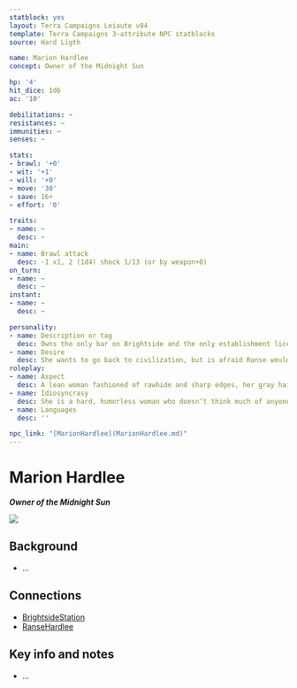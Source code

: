 ```yaml
---
statblock: yes
layout: Terra Campaigns Leiaute v04
template: Terra Campaigns 3-attribute NPC statblocks
source: Hard Ligth

name: Marion Hardlee
concept: Owner of the Midnight Sun

hp: '4'
hit_dice: 1d6
ac: '10'

debilitations: ~
resistances: ~
immunities: ~
senses: ~

stats:
- brawl: '+0'
- wit: '+1'
- will: '+0'
- move: '30'
- save: 16+
- effort: '0'

traits:
- name: ~
  desc: ~
main:
- name: Brawl attack
  desc: -1 x1, 2 (1d4) shock 1/13 (or by weapon+0)
on_turn:
- name: ~
  desc: ~
instant:
- name: ~
  desc: ~

personality:
- name: Description or tag
  desc: Owns the only bar on Brightside and the only establishment licensed to sell liquor.   
- name: Desire
  desc: She wants to go back to civilization, but is afraid Ranse would leave her if she were to give him anywhere to go.
roleplay:
- name: Aspect
  desc: A lean woman fashioned of rawhide and sharp edges, her gray hair pulled back tightly into a bun.
- name: Idiosyncrasy
  desc: She is a hard, humorless woman who doesn’t think much of anyone on the station, least of all her no-good husband Ranse. She’ll point out his piloting services to strangers.
- name: Languages
  desc: ''

npc_link: "[MarionHardlee](MarionHardlee.md)"
---
```

# Marion Hardlee
***Owner of the Midnight Sun***

![](https://i.imgur.com/knPwkwz.png)


## Background
- ...

## Connections
- [BrightsideStation](../locations/BrightsideStation.md)
- [RanseHardlee](RanseHardlee.md)

## Key info and notes
- ...

